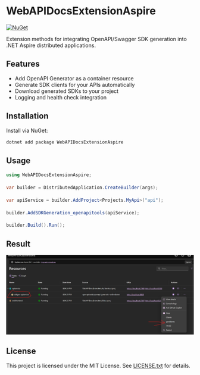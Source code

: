 # WebAPIDocsExtensionAspire


[![NuGet](https://img.shields.io/nuget/v/WebAPIDocsExtensionAspire.svg)](https://www.nuget.org/packages/WebAPIDocsExtensionAspire/)

Extension methods for integrating OpenAPI/Swagger SDK generation into .NET Aspire distributed applications.

## Features
- Add OpenAPI Generator as a container resource
- Generate SDK clients for your APIs automatically
- Download generated SDKs to your project
- Logging and health check integration

## Installation

Install via NuGet:

```bash
dotnet add package WebAPIDocsExtensionAspire
```

## Usage

```csharp
using WebAPIDocsExtensionAspire;

var builder = DistributedApplication.CreateBuilder(args);

var apiService = builder.AddProject<Projects.MyApi>("api");

builder.AddSDKGeneration_openapitools(apiService);

builder.Build().Run();
```

## Result

![Naive](https://raw.githubusercontent.com/ignatandrei/aspireExtensions/main/docs/images/WebAPIDocsExtensions/SDKNaive.jpeg)

## License

This project is licensed under the MIT License. See [LICENSE.txt](LICENSE.txt) for details.
